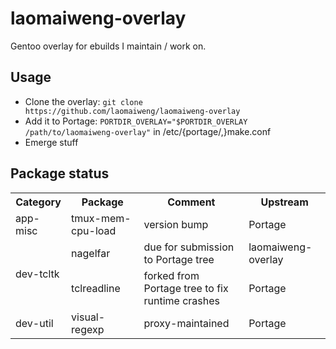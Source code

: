 laomaiweng-overlay
==================

Gentoo overlay for ebuilds I maintain / work on.

Usage
-----

* Clone the overlay: `git clone https://github.com/laomaiweng/laomaiweng-overlay`
* Add it to Portage: `PORTDIR_OVERLAY="$PORTDIR_OVERLAY /path/to/laomaiweng-overlay"` in /etc/{portage/,}make.conf
* Emerge stuff

Package status
--------------

<table>
  <tr>
    <th>Category</th><th>Package</th><th>Comment</th><th>Upstream</th>
  </tr>
  <tr>
    <td>app-misc</td><td>tmux-mem-cpu-load</td><td>version bump</td><td>Portage</td>
  </tr>
  <tr>
    <td rowspan=2>dev-tcltk</td><td>nagelfar</td><td>due for submission to Portage tree</td><td>laomaiweng-overlay</td>
  </tr>
  <tr>
    <td>tclreadline</td><td>forked from Portage tree to fix runtime crashes</td><td>Portage</td>
  </tr>
  <tr>
    <td>dev-util</td><td>visual-regexp</td><td>proxy-maintained</td><td>Portage</td>
  </tr>
</table>
